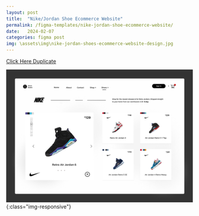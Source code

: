 ```yaml
---
layout: post
title:  "Nike/Jordan Shoe Ecommerce Website"
permalink: /figma-templates/nike-jordan-shoe-ecommerce-website/
date:   2024-02-07
categories: figma post
img: \assets\img\nike-jordan-shoes-ecommerce-website-design.jpg
---
```



<a class="button" href="https://www.figma.com/community/file/1337258473533309410/nike-jordan-shoe-ecommerce-website-design" target="_blank">Click Here Duplicate</a>

![image-title-here](\assets\img\nike-jordan-shoes-ecommerce-website-design.jpg){:class="img-responsive"}

